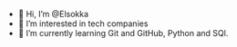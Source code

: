 - 👋 Hi, I’m @Elsokka 
- 👀 I’m interested in tech companies
- 🌱 I’m currently learning Git and GitHub, Python and SQl.

<!---
Elsokka/Elsokka is a ✨ special ✨ repository because its `README.md` (this file) appears on your GitHub profile.
You can click the Preview link to take a look at your changes.
--->
